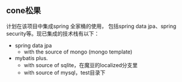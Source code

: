 ##  cone松果
计划在该项目中集成spring 全家桶的使用，
包括spring data jpa、spring security等。现已集成的技术栈有以下：
*   spring data jpa
    * with the source of mongo (mongo template)
*   mybatis plus. 
    *   with source of sqlite，在魔豆的localized分支里
    *   with source of mysql，test目录下

